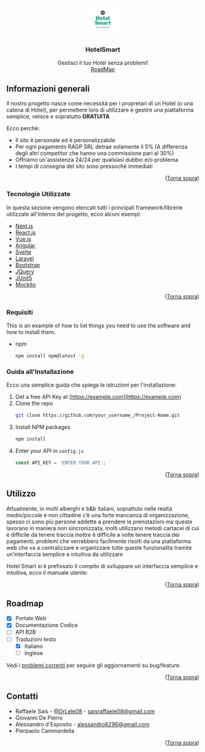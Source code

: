 # <div id="top"></div>

<!-- PROJECT LOGO -->
<br />
<div align="center">
  <a href="https://www.saisraffaele.it">
    <img src="https://github.com/DrLele08/HotelSmart/blob/master/src/main/webapp/images/logo.jpeg" alt="Logo" width="80" height="80">
  </a>

  <h3 align="center">HotelSmart</h3>

  <p align="center">
    Gestisci il tuo Hotel senza problemi!
    <br />
    <a href="https://trello.com/b/dggFDzTL/ingegneria-del-software" target="_blank">RoadMap</a>
  </p>
</div>


<!-- ABOUT THE PROJECT -->
## Informazioni generali

Il nostro progetto nasce come necessità per i propretari di un Hotel (o una catena di Hotel), per permettere loro di utilizzare e gestire una piattaforma semplice, veloce e sopratutto <b>GRATUITA</b>

Ecco perchè:
* Il sito è personale ed è personalizzabile
* Per ogni pagamento RAGP SRL detrae solamente il 5% (A differenza degli altri competitor che hanno una commissione pari al 30%)
* Offriamo un'assistenza 24/24 per qualsiasi dubbio e/o problema
* I tempi di consegna del sito sono pressochè immediati


<p align="right">(<a href="#top">Torna sopra</a>)</p>



### Tecnologie Utilizzate


In questa sezione vengono elencati tutti i principali framework/librerie utilizzate all'interno del progetto, ecco alcuni esempi:

* [Next.js](https://nextjs.org/)
* [React.js](https://reactjs.org/)
* [Vue.js](https://vuejs.org/)
* [Angular](https://angular.io/)
* [Svelte](https://svelte.dev/)
* [Laravel](https://laravel.com)
* [Bootstrap](https://getbootstrap.com)
* [JQuery](https://jquery.com)
* [JUnit5](https://junit.org)
* [Mockito](https://site.mockito.org)

<p align="right">(<a href="#top">Torna sopra</a>)</p>



### Requisiti

This is an example of how to list things you need to use the software and how to install them.
* npm
  ```sh
  npm install npm@latest -g
  ```

### Guida all'Installazione

Ecco una semplice guida che spiega le istruzioni per l'installazione:
1. Get a free API Key at [https://example.com](https://example.com)
2. Clone the repo
   ```sh
   git clone https://github.com/your_username_/Project-Name.git
   ```
3. Install NPM packages
   ```sh
   npm install
   ```
4. Enter your API in `config.js`
   ```js
   const API_KEY = 'ENTER YOUR API';
   ```

<p align="right">(<a href="#top">Torna sopra</a>)</p>



<!-- USAGE EXAMPLES -->
## Utilizzo

Attualmente, in molti alberghi e b&b italiani, soprattuto nelle realtà medio/piccole e non cittadine c’è una forte mancanza di organizzazione, spesso ci sono più persone addette a prendere le prenotazioni ma queste lavorano in maniera non sincronizzata, molti utilizzano metodi cartacei di cui è difficile da tenere traccia inoltre è difficile a volte tenere traccia dei pagamenti, problemi che verrebbero facilmente risolti da una piattaforma web che va a centralizzare e organizzare tutte queste funzionalità tramite un’interfaccia semplice e intuitiva da utilizzare

Hotel Smart si è prefissato il compito di sviluppare un interfaccia semplice e intuitiva, ecco il manuale utente:

<p align="right">(<a href="#top">Torna sopra</a>)</p>



<!-- ROADMAP -->
## Roadmap

- [x] Portale Web
- [x] Documentazione Codice
- [ ] API B2B
- [ ] Traduzioni testo
    - [x] Italiano
    - [ ] Inglese

Vedi i [problemi correnti](https://trello.com/b/dggFDzTL/ingegneria-del-software) per seguire gli aggiornamenti su bug/feature.

<p align="right">(<a href="#top">Torna sopra</a>)</p>


<!-- CONTACT -->
## Contatti
- Raffaele Sais - [@DrLele08](https://twitter.com/drlele08) - saisraffaele08@gmail.com<br>
- Giovanni De Pierro<br>
- Alessandro d'Esposito - alessandro6296@gmail.com<br>
- Pierpaolo Cammardella<br>

<p align="right">(<a href="#top">Torna sopra</a>)</p>

